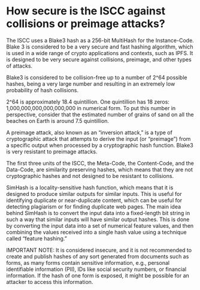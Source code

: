 # How secure is the ISCC against collisions or preimage attacks?

The ISCC uses a Blake3 hash as a 256-bit MultiHash for the Instance-Code. Blake 3 is considered to be a very secure and fast hashing algorithm, which is used in a wide range of crypto applications and contexts, such as IPFS. It is designed to be very secure against collisions, preimage, and other types of attacks.

Blake3 is considered to be collision-free up to a number of 2^64 possible hashes, being a very large number and resulting in an extremely low probability of hash collisions.

2^64 is approximately 18.4 quintillion. One quintillion has 18 zeros: 1,000,000,000,000,000,000 in numerical form. To put this number in perspective, consider that the estimated number of grains of sand on all the beaches on Earth is around 7.5 quintillion.

A preimage attack, also known as an “inversion attack,” is a type of cryptographic attack that attempts to derive the input (or “preimage”) from a specific output when processed by a cryptographic hash function. Blake3 is very resistant to preimage attacks.

The first three units of the ISCC, the Meta-Code, the Content-Code, and the Data-Code, are similarity preserving hashes, which means that they are not cryptographic hashes and not designed to be resistant to collisions.

SimHash is a locality-sensitive hash function, which means that it is designed to produce similar outputs for similar inputs. This is useful for identifying duplicate or near-duplicate content, which can be useful for detecting plagiarism or for finding duplicate web pages. The main idea behind SimHash is to convert the input data into a fixed-length bit string in such a way that similar inputs will have similar output hashes. This is done by converting the input data into a set of numerical feature values, and then combining the values received into a single hash value using a technique called “feature hashing.”

IMPORTANT NOTE: It is considered insecure, and it is not recommended to create and publish hashes of any sort generated from documents such as forms, as many forms contain sensitive information, e.g., personal identifiable information (PII), IDs like social security numbers, or financial information. If the hash of one form is exposed, it might be possible for an attacker to access this information.
